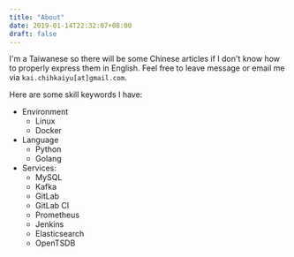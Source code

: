```yaml
---
title: "About"
date: 2019-01-14T22:32:07+08:00
draft: false
---
```


I'm a Taiwanese so there will be some Chinese articles if I don't know how to properly express them in English.
Feel free to leave message or email me via `kai.chihkaiyu[at]gmail.com`.

Here are some skill keywords I have:

- Environment  
	- Linux
	- Docker
- Language
	- Python
	- Golang
- Services:
	- MySQL
	- Kafka
	- GitLab
	- GitLab CI
	- Prometheus
	- Jenkins
	- Elasticsearch
	- OpenTSDB
